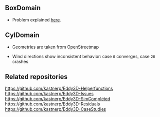 ## BoxDomain

- Problem explained [here](https://github.com/blueCFD/Core/issues/191).

## CylDomain

- Geometries are taken from OpenStreetmap

- Wind directions show inconsistent behavior: case `0` converges, case `20` crashes.

## Related repositories

https://github.com/kastnerp/Eddy3D-Helperfunctions  
https://github.com/kastnerp/Eddy3D-Issues  
https://github.com/kastnerp/Eddy3D-SimCompleted  
https://github.com/kastnerp/Eddy3D-Residuals  
https://github.com/kastnerp/Eddy3D-CaseStudies  


